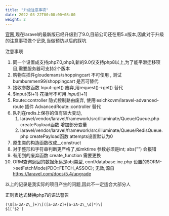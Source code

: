 ```yaml
---
title: "升级注意事项"
date: 2022-03-22T00:00:00+08:00
weight: 2
---
```

[官网 ](https://laravel.com/docs/9.x/releases)
现在laravel的最新版已经升级到了9.0,目前公司还在用5.x版本,因此对于升级的注意事项做个记录,当做预防以后的踩坑

注意事项  
1. 同一个设置成支持php7.0,php8,新的9.0仅支持php8以上,为了能平滑迁移项目,需要服务器可支持2个版本
2. 购物车插件gloudemans/shoppingcart 不可使用  , 测试 bumbummen99/shoppingcart 是否可替代
3. 接收参数函数 Input::get() 废弃,用request()->get() 替代
4. $input{$i+1} 花括号不可用 $input[$i+1]
5. Route::controller 隐式控制路由废弃, 使用lesichkovm/laravel-advanced-route 插件 AdvancedRoute::controller 替代
6. 队列在redis上保存的值有较大变动, 
   1. laravel/vendor/laravel/framework/src/Illuminate/Queue/Queue.php createPayload函数 增加部分变量
   2. laravel/vendor/laravel/framework/src/Illuminate/Queue/RedisQueue.php createPayload函数 attempts设置默认为0
7. 原生类的构造函数改成__construct
8. 对于整形和字符串判断更严格了,如mktime 参数必须是int; abs("") 会报错
9. 有用到的废弃函数 create_function 需要更换
10. ORM查询返回的数据永远是obj类型, conf/database.inc.php 设置的$ORM->setFetchMode(PDO::FETCH_ASSOC); 无效,源自 https://laravel.com/docs/5.4/upgrade

以上的记录是我实际的项目产生的问题,因此不一定适合大部分人

正则表达式替换php7的语法警告
```
(\$[a-zA-Z\_]+)\[([a-zA-Z]+[a-zA-Z\_\d]*)\]  
$1['$2']
```

